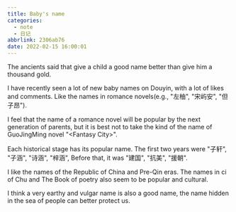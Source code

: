 ```yaml
---
title: Baby's name
categories:
  - note
  - 日记
abbrlink: 2306ab76
date: 2022-02-15 16:00:01
---
```


The ancients said that give a child a good name better than give him a thousand gold.

I have recently seen a lot of new baby names on Douyin, with a lot of likes and comments. Like the names in romance novels(e.g., "左柚", "宋屿安", "但子昂").

I feel that the name of a romance novel will be popular by the next generation of parents, but it is best not to take the kind of the name of GuoJingMing novel "<Fantasy City\>".

Each historical stage has its popular name. The first two years were "子轩", "子涵", "诗涵", "梓涵", Before that, it was "建国", "抗美", "援朝".

I like the names of the Republic of China and Pre-Qin eras. The names in ci of Chu and The Book of poetry also seem to be popular and cultural.

I think a very earthy and vulgar name is also a good name, the name hidden in the sea of people can better protect us.

